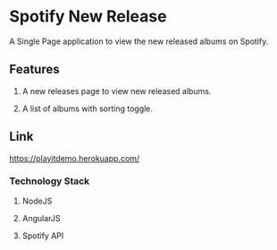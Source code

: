 

# Spotify New Release

A Single Page application to view the new released albums on Spotify.

## Features
1. A new releases page to view new released albums.

2. A list of albums with sorting toggle.

## Link
https://playitdemo.herokuapp.com/

### Technology Stack

1. NodeJS

2. AngularJS

3. Spotify API
